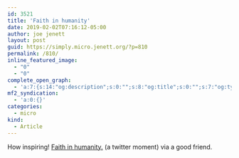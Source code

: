 ```yaml
---
id: 3521
title: 'Faith in humanity'
date: 2019-02-02T07:16:12-05:00
author: joe jenett
layout: post
guid: https://simply.micro.jenett.org/?p=810
permalink: /810/
inline_featured_image:
  - "0"
  - "0"
complete_open_graph:
  - 'a:7:{s:14:"og:description";s:0:"";s:8:"og:title";s:0:"";s:7:"og:type";s:0:"";s:12:"twitter:card";s:7:"summary";s:15:"twitter:creator";s:0:"";s:19:"twitter:description";s:0:"";s:8:"og:image";s:0:"";}'
mf2_syndication:
  - 'a:0:{}'
categories:
  - micro
kind:
  - Article
---
```

How inspiring! [Faith in humanity.](https://twitter.com/i/moments/1086999007291998209) (a twitter moment) via a good friend.